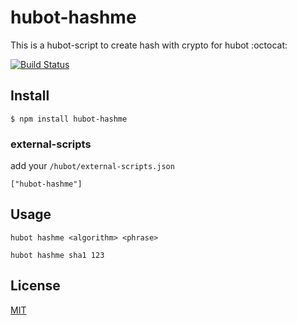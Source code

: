 # hubot-hashme

This is a hubot-script to create hash with crypto for hubot :octocat:

[![Build Status](https://secure.travis-ci.org/tgfjt/hubot-hashme.png?branch=master)](http://travis-ci.org/tgfjt/hubot-hashme)


## Install
```
$ npm install hubot-hashme
```

### external-scripts

add your `/hubot/external-scripts.json`

```
["hubot-hashme"]
```

## Usage

`hubot hashme <algorithm> <phrase>`

```
hubot hashme sha1 123
```

## License
[MIT](https://github.com/tgfjt/hubot-hashme/blob/master/LICENSE.md)
